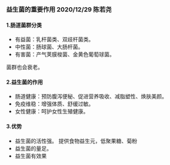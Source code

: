 ### 益生菌的重要作用 2020/12/29 陈若尧

#### 1.肠道菌群分类
* 有益菌：乳杆菌类、双歧杆菌类。
* 中性菌：肠球菌、大肠杆菌。
* 有害菌：产气荚膜梭菌、金黄色葡萄球菌。

菌群也会衰老。

#### 2.益生菌的作用
* 肠道健康：预防腹泻便秘、促进营养吸收、减脂塑性、焕肤美颜。
* 免疫维稳：增强体质、舒缓过敏。
* 女性健康：呵护女性生殖健康。

#### 3.优势
* 益生菌的活性强。
提供食物益生元，低聚果糖、菊粉
* 益生菌的量足。
* 益生菌有效果
